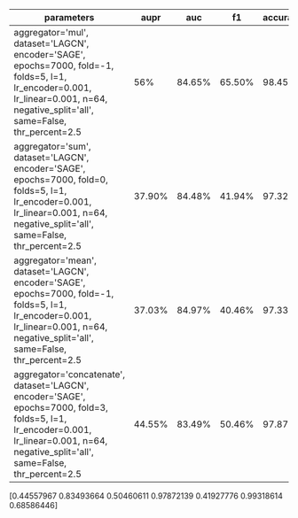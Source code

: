 | parameters | aupr | auc | f1 | accuracy | recall | specificity | precision | 
| - | - | - | - | - | - | - | - | 
| aggregator='mul', dataset='LAGCN', encoder='SAGE', epochs=7000, fold=-1, folds=5, l=1, lr_encoder=0.001, lr_linear=0.001, n=64, negative_split='all', same=False, thr_percent=2.5 | 56% | 84.65% | 65.50% | 98.45% | 56.06% | 99.55% | 82.39% |
| aggregator='sum', dataset='LAGCN', encoder='SAGE', epochs=7000, fold=0, folds=5, l=1, lr_encoder=0.001, lr_linear=0.001, n=64, negative_split='all', same=False, thr_percent=2.5 | 37.90% | 84.48% | 41.94% | 97.32% | 38.01% | 98.86% | 48.96% |
| aggregator='mean', dataset='LAGCN', encoder='SAGE', epochs=7000, fold=-1, folds=5, l=1, lr_encoder=0.001, lr_linear=0.001, n=64, negative_split='all', same=False, thr_percent=2.5 | 37.03% | 84.97% | 40.46% | 97.33% | 35.86% | 98.91% | 47.81% | 
| aggregator='concatenate', dataset='LAGCN', encoder='SAGE', epochs=7000, fold=3, folds=5, l=1, lr_encoder=0.001, lr_linear=0.001, n=64, negative_split='all', same=False, thr_percent=2.5 | 44.55% | 83.49% | 50.46% | 97.87% | 41.92% | 99.31% | 68.58% |

[0.44557967 0.83493664 0.50460611 0.97872139 0.41927776 0.99318614
 0.68586446]

